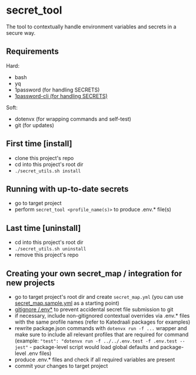 # secret_tool

The tool to contextually handle environment variables and secrets in a secure way.


## Requirements

Hard:
  - bash
  - yq
  - 1password (for handling SECRETS)
  - [1password-cli (for handling SECRETS)](https://github.com/netMedi/Holvikaari/wiki/Secrets-handling-with-1password#installation-and-setup-of-the-1password-cli-op)

Soft:
  - dotenvx (for wrapping commands and self-test)
  - git (for updates)


## First time [install]

- clone this project's repo
- cd into this project's root dir
- `./secret_utils.sh install`


## Running with up-to-date secrets

- go to target project
- perform `secret_tool <profile_name(s)>` to produce .env.* file(s)


## Last time [uninstall]

- cd into this project's root dir
- `./secret_utils.sh uninstall`
- remove this project's repo


## Creating your own secret_map / integration for new projects

- go to target project's root dir and create `secret_map.yml` (you can use [secret_map.sample.yml](./secret_map.sample.yml) as a starting point)
- [gitignore /.env*](.gitignore) to prevent accidental secret file submission to git
- if necessary, include non-gitignored contextual overrides via .env.* files with the same profile names (refer to Katedraali packages for examples)
- rewrite package.json commands with `dotenvx run -f ...` wrapper and make sure to include all relevant profiles that are required for command (example: `"test": "dotenvx run -f ../../.env.test -f .env.test -- jest"` - package-level script would load global defaults and package-level .env files)
- produce .env.* files and check if all required variables are present
- commit your changes to target project
